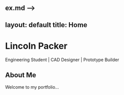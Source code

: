 ex.md -->
---
layout: default
title: Home
---

<div class="hero">
  <div class="hero-content">
    <h1>Lincoln Packer</h1>
    <p>Engineering Student | CAD Designer | Prototype Builder</p>
  </div>
</div>

## About Me

Welcome to my portfolio...
